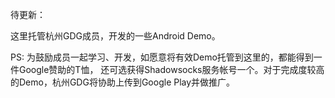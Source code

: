 待更新：

这里托管杭州GDG成员，开发的一些Android Demo。

PS:
为鼓励成员一起学习、开发，如愿意将有效Demo托管到这里的，都能得到一件Google赞助的T恤，
还可选获得Shadowsocks服务帐号一个。对于完成度较高的Demo，杭州GDG将协助上传到Google Play并做推广。
